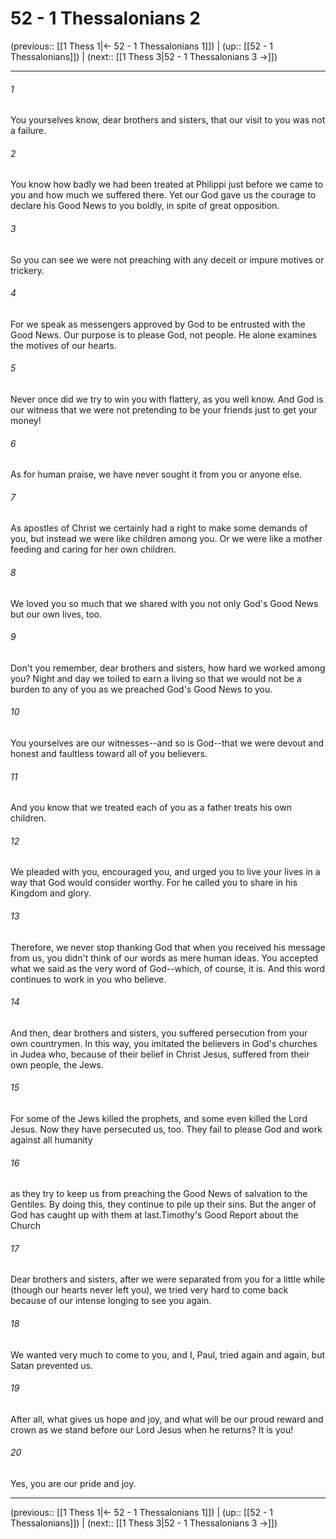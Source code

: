# 52 - 1 Thessalonians 2

(previous:: [[1 Thess 1|← 52 - 1 Thessalonians 1]]) | (up:: [[52 - 1 Thessalonians]]) | (next:: [[1 Thess 3|52 - 1 Thessalonians 3 →]])

***


###### 1 
You yourselves know, dear brothers and sisters, that our visit to you was not a failure. 

###### 2 
You know how badly we had been treated at Philippi just before we came to you and how much we suffered there. Yet our God gave us the courage to declare his Good News to you boldly, in spite of great opposition. 

###### 3 
So you can see we were not preaching with any deceit or impure motives or trickery. 

###### 4 
For we speak as messengers approved by God to be entrusted with the Good News. Our purpose is to please God, not people. He alone examines the motives of our hearts. 

###### 5 
Never once did we try to win you with flattery, as you well know. And God is our witness that we were not pretending to be your friends just to get your money! 

###### 6 
As for human praise, we have never sought it from you or anyone else. 

###### 7 
As apostles of Christ we certainly had a right to make some demands of you, but instead we were like children among you. Or we were like a mother feeding and caring for her own children. 

###### 8 
We loved you so much that we shared with you not only God's Good News but our own lives, too. 

###### 9 
Don't you remember, dear brothers and sisters, how hard we worked among you? Night and day we toiled to earn a living so that we would not be a burden to any of you as we preached God's Good News to you. 

###### 10 
You yourselves are our witnesses--and so is God--that we were devout and honest and faultless toward all of you believers. 

###### 11 
And you know that we treated each of you as a father treats his own children. 

###### 12 
We pleaded with you, encouraged you, and urged you to live your lives in a way that God would consider worthy. For he called you to share in his Kingdom and glory. 

###### 13 
Therefore, we never stop thanking God that when you received his message from us, you didn't think of our words as mere human ideas. You accepted what we said as the very word of God--which, of course, it is. And this word continues to work in you who believe. 

###### 14 
And then, dear brothers and sisters, you suffered persecution from your own countrymen. In this way, you imitated the believers in God's churches in Judea who, because of their belief in Christ Jesus, suffered from their own people, the Jews. 

###### 15 
For some of the Jews killed the prophets, and some even killed the Lord Jesus. Now they have persecuted us, too. They fail to please God and work against all humanity 

###### 16 
as they try to keep us from preaching the Good News of salvation to the Gentiles. By doing this, they continue to pile up their sins. But the anger of God has caught up with them at last.Timothy's Good Report about the Church 

###### 17 
Dear brothers and sisters, after we were separated from you for a little while (though our hearts never left you), we tried very hard to come back because of our intense longing to see you again. 

###### 18 
We wanted very much to come to you, and I, Paul, tried again and again, but Satan prevented us. 

###### 19 
After all, what gives us hope and joy, and what will be our proud reward and crown as we stand before our Lord Jesus when he returns? It is you! 

###### 20 
Yes, you are our pride and joy.

***

(previous:: [[1 Thess 1|← 52 - 1 Thessalonians 1]]) | (up:: [[52 - 1 Thessalonians]]) | (next:: [[1 Thess 3|52 - 1 Thessalonians 3 →]])
